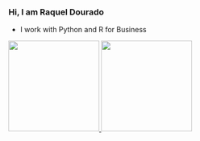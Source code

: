 ### Hi, I am Raquel Dourado

- I work with Python and R for Business

<div>
  <a href="https://github.com/raqueldourado">
  <img height="180em" src="https://github-readme-stats.vercel.app/api?username=raqueldourado&show_icons=true&theme=dracula&include_all_commits=true$count_private=true"/>
  <img height="180em" src="https://github-readme-stats.vercel.app/api/top-langs/?username=raqueldourado&layout=compact&langs_count=16&theme=dracula"/> 
</div>  


